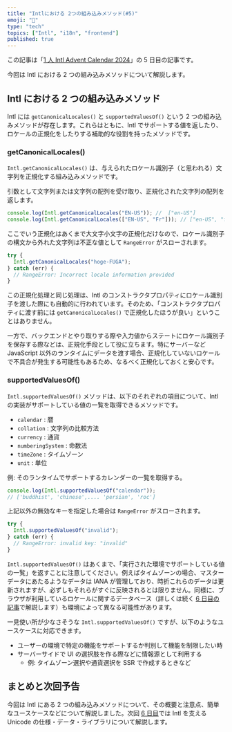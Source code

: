 ```yaml
---
title: "Intlにおける 2つの組み込みメソッド(#5)"
emoji: "🔧"
type: "tech"
topics: ["Intl", "i18n", "frontend"]
published: true
---
```


この記事は「[1 人 Intl Advent Calendar 2024](https://adventar.org/calendars/10555)」の 5 日目の記事です。

今回は Intl における 2 つの組み込みメソッドについて解説します。

## Intl における 2 つの組み込みメソッド

Intl には `getCanonicalLocales()` と `supportedValuesOf()` という 2 つの組み込みメソッドが存在します。これらはともに、Intl でサポートする値を返したり、ロケールの正規化をしたりする補助的な役割を持ったメソッドです。

### getCanonicalLocales()

`Intl.getCanonicalLocales()` は、与えられたロケール識別子（と思われる）文字列を正規化する組み込みメソッドです。

引数として文字列または文字列の配列を受け取り、正規化された文字列の配列を返します。

```ts
console.log(Intl.getCanonicalLocales("EN-US")); //  ["en-US"]
console.log(Intl.getCanonicalLocales(["EN-US", "Fr"])); // ["en-US", "fr"]
```

ここでいう正規化はあくまで大文字小文字の正規化だけなので、ロケール識別子の構文から外れた文字列は不正な値として `RangeError` がスローされます。

```ts
try {
  Intl.getCanonicalLocales("hoge-FUGA");
} catch (err) {
  // RangeError: Incorrect locale information provided
}
```

この正規化処理と同じ処理は、Intl のコンストラクタプロパティにロケール識別子を渡した際にも自動的に行われています。そのため、「コンストラクタプロパティに渡す前には `getCanonicalLocales()` で正規化したほうが良い」ということはありません。

一方で、バックエンドとやり取りする際や入力値からステートにロケール識別子を保存する際などは、正規化手段として役に立ちます。特にサーバーなど JavaScript 以外のランタイムにデータを渡す場合、正規化していないロケールで不具合が発生する可能性もあるため、なるべく正規化しておくと安心です。

### supportedValuesOf()

`Intl.supportedValuesOf()` メソッドは、以下のそれぞれの項目について、Intl の実装がサポートしている値の一覧を取得できるメソッドです。

- `calendar` : 暦
- `collation` : 文字列の比較方法
- `currency` : 通貨
- `numberingSystem` : 命数法
- `timeZone` : タイムゾーン
- `unit` : 単位

例: そのランタイムでサポートするカレンダーの一覧を取得する。

```ts
console.log(Intl.supportedValuesOf("calendar"));
// ['buddhist', 'chinese',.... 'persian', 'roc']
```

上記以外の無効なキーを指定した場合は `RangeError` がスローされます。

```ts
try {
  Intl.supportedValuesOf("invalid");
} catch (err) {
  // RangeError: invalid key: "invalid"
}
```

`Intl.supportedValuesOf()` はあくまで、「実行された環境でサポートしている値の一覧」を返すことに注意してください。例えばタイムゾーンの場合、マスターデータにあたるようなデータは IANA が管理しており、時折これらのデータは更新されますが、必ずしもそれらがすぐに反映されるとは限りません。同様に、ブラウザが利用しているロケールに関するデータベース（詳しくは続く [6 日目の記事](https://zenn.dev/sajikix/articles/intl-advent-calendar-24-06)で解説します）も環境によって異なる可能性があります。

一見使い所が少なさそうな `Intl.supportedValuesOf()` ですが、以下のようなユースケースに対応できます。

- ユーザーの環境で特定の機能をサポートするか判別して機能を制限したい時
- サーバーサイドで UI の選択肢を作る際などに情報源として利用する
  - 例: タイムゾーン選択や通貨選択を SSR で作成するときなど

## まとめと次回予告

今回は Intl にある 2 つの組み込みメソッドについて、その概要と注意点、簡単なユースケースなどについて解説しました。次回 [6 日目](https://zenn.dev/sajikix/articles/intl-advent-calendar-24-06)では Intl を支える Unicode の仕様・データ・ライブラリについて解説します。
